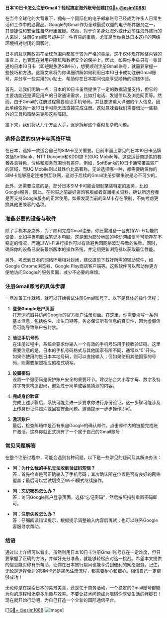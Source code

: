 **日本10日卡怎么注册Gmail？轻松搞定海外账号创建[[TG💪+ @esim1088](https://t.me/s/esim1088)]**

在当今全球化的大背景下，拥有一个国际化的电子邮箱账号已经成为许多人日常生活和工作中的必需品。Google的Gmail作为全球最受欢迎的电子邮件服务之一，其便捷性和安全性自然毋庸置疑。然而，对于许多身处海外或计划前往海外旅行的人来说，注册Gmail账号却并非一件容易的事情，尤其是当你身处日本这样的网络环境相对封闭的国家时。

日本的互联网政策在全球范围内都属于较为严格的类型，这不仅体现在网络内容的审查上，也表现在对用户隐私和数据安全的保护上。因此，如果你手头只有一张普通的日本10日卡（即短期旅游SIM卡），想要顺利注册Gmail账号，就需要掌握一些技巧和方法。这篇文章将为你详细讲解如何利用日本10日卡成功注册Gmail账号，并分享一些实用的小贴士，帮助你在日本期间也能享受顺畅的网络体验。

首先，让我们明确一点：日本的10日卡虽然提供了一定的数据流量支持，但它的主要功能还是满足用户的日常通讯需求，比如打电话、发短信以及浏览网页等。然而，由于Gmail的注册过程需要验证手机号码，并且要求输入详细的个人信息，因此单纯依赖一张10日卡可能无法直接完成注册。这就意味着我们需要借助一些额外的工具和策略来克服这些障碍。

接下来，我们将从几个方面入手，逐步拆解这个看似复杂的问题。

### **选择合适的SIM卡与网络环境**

在日本，选择一款适合自己的SIM卡至关重要。目前市面上常见的日本10日卡品牌包括SoftBank、NTT Docomo和KDDI旗下的UQ Mobile等。这些运营商提供的套餐各具特色，价格和服务范围也有差异。例如，SoftBank的10日卡通常覆盖较广的区域，而UQ Mobile则以其性价比高著称。无论选择哪一种，都需要确保你的SIM卡能够稳定连接到互联网，这对于后续的Gmail注册步骤来说是必不可少的。

此外，还需要注意的是，部分日本SIM卡可能会限制某些特定的服务，比如Google服务。因此，在购买之前最好咨询客服或者查阅相关资料，确认所选套餐是否支持Google服务的正常使用。如果发现当前的SIM卡存在限制，不妨考虑更换其他更兼容的选项。

### **准备必要的设备与软件**

除了手机本身之外，为了顺利完成Gmail注册，你还需准备一台支持Wi-Fi功能的设备，比如平板电脑或笔记本电脑。这是因为部分地区的移动网络信号可能存在不稳定的情况，而通过Wi-Fi进行操作可以有效避免因网络波动导致的失败。同时，确保你的设备已安装最新版本的操作系统，并定期更新浏览器以获取最佳性能。

另外，考虑到日本的网络环境相对封闭，建议提前下载好所需的辅助软件，如Google Chrome浏览器、Google Play商店客户端等。这些软件可以帮助你更方便地访问Google的服务页面，减少不必要的麻烦。

### **注册Gmail账号的具体步骤**

一旦准备工作就绪，就可以开始尝试注册Gmail账号了。以下是具体的操作流程：

1. **登录Google账户页面**  
   打开浏览器并访问Google的官方账户注册页面。在这里，你需要填写一系列基本信息，包括姓名、出生日期等。务必保证所有信息的真实性，因为虚假信息可能导致账户被封禁。

2. **验证手机号码**  
   在注册过程中，系统会要求你输入一个有效的手机号码用于接收验证码。这里需要注意的是，日本的手机号码格式与其他国家有所不同，通常以“0”开头。如果你使用的是日本本地号码，则可以直接输入；但如果使用其他国家的号码，则需要按照相应的格式填写。

3. **设置密码**  
   设置一个强密码是保护账户安全的重要环节。建议结合大小写字母、数字及特殊字符来构造密码，避免过于简单或容易猜测的内容。

4. **完成身份验证**  
   完成上述步骤后，系统可能会进一步要求你进行身份验证。这一步骤可能涉及上传身份证件照片或回答安全问题。遵循提示一步步操作即可。

5. **激活账户**  
   最后，检查邮箱中是否有来自Google的确认邮件。点击邮件内的链接完成账户激活，这样你就正式拥有了一个属于自己的Gmail账号！

### **常见问题解答**

在整个注册过程中，可能会遇到各种问题，以下是一些常见的疑问及其解决办法：

- **问：为什么我的手机无法收到验证码短信？**  
  答：首先检查是否正确输入了手机号码；其次确认所在位置是否有良好的网络覆盖；最后可以尝试切换至Wi-Fi模式继续操作。

- **问：忘记密码怎么办？**  
  答：访问Google账户登录页面，选择“忘记密码”，然后按照指引重置密码即可。

- **问：注册失败怎么办？**  
  答：仔细阅读错误提示，根据提示调整输入内容后再试；也可以联系Google客服寻求帮助。

### **结语**

通过以上介绍可以看出，虽然利用日本10日卡注册Gmail账号存在一定难度，但只要掌握了正确的方法，并做好充分准备，就能够轻松应对这一挑战。希望本文提供的信息能对你有所帮助，让你在日本旅行期间也能享受到便利的网络服务。记住，无论是选择合适的SIM卡还是熟悉注册流程，都需要耐心和细心。相信自己一定能够成功！

无论你是在探索日本的美景美食，还是忙于商务活动，一个稳定的Gmail账号都能为你的旅程增添更多乐趣与效率。不要让技术问题成为阻碍你享受生活的绊脚石！现在就开始行动吧，为自己打造一个全新的国际通信平台。

[[TG💪+ @esim1088](https://t.me/s/esim1088) ![Image](https://i.postimg.cc/4NQfJmqS/Snipaste-2025-05-13-00-14-12.png)]